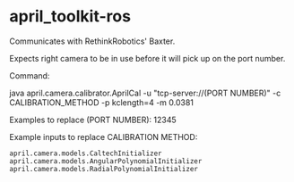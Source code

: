 # april_toolkit-ros

Communicates with RethinkRobotics' Baxter.

Expects right camera to be in use before it will pick up on the port number.

Command:

java april.camera.calibrator.AprilCal -u "tcp-server://(PORT NUMBER)" -c CALIBRATION_METHOD -p kclength=4 -m 0.0381

Examples to replace (PORT NUMBER):
12345

Example inputs to replace CALIBRATION METHOD:
```
april.camera.models.CaltechInitializer
april.camera.models.AngularPolynomialInitializer
april.camera.models.RadialPolynomialInitializer
```
